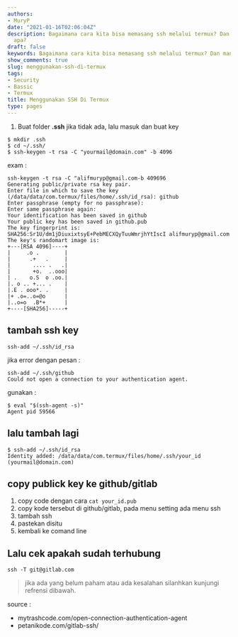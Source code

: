 ```yaml
---
authors:
- MuryP
date: "2021-01-16T02:06:04Z"
description: Bagaimana cara kita bisa memasang ssh melalui termux? Dan manfaatnya
  apa?
draft: false
keywords: Bagaimana cara kita bisa memasang ssh melalui termux? Dan manfaatnya apa?
show_comments: true
slug: menggunakan-ssh-di-termux
tags:
- Security
- Bassic
- Termux
title: Menggunakan SSH Di Termux
type: pages
---
```

 
1. Buat folder **.ssh** jika tidak ada, lalu masuk dan buat key
```
$ mkdir .ssh
$ cd ~/.ssh/
$ ssh-keygen -t rsa -C "yourmail@domain.com" -b 4096
```

exam :
```
ssh-keygen -t rsa -C "alifmuryp@gmail.com-b 409696
Generating public/private rsa key pair.
Enter file in which to save the key (/data/data/com.termux/files/home/.ssh/id_rsa): github
Enter passphrase (empty for no passphrase):
Enter same passphrase again:
Your identification has been saved in github
Your public key has been saved in github.pub
The key fingerprint is:
SHA256:Sr1U/dm1jDiuxixtsyE+PebMECXQyTuuWmrjhYtIscI alifmuryp@gmail.com
The key's randomart image is:
+---[RSA 4096]----+
|     .o .        |
|      .+   .     |
|       .... .   .|
|       +o.  ..ooo|
| .    o.S  o .oo.|
|. o .. +... .    |
|.E . ooo*. .     |
|+ .o=..o=@o      |
|..o=o  .B*+      |
+----[SHA256]-----+
```

## tambah ssh key
```
ssh-add ~/.ssh/id_rsa 
```

jika error dengan pesan :
```
ssh-add ~/.ssh/github
Could not open a connection to your authentication agent.
```
gunakan :
```
$ eval "$(ssh-agent -s)"
Agent pid 59566
```
## lalu tambah lagi

```
$ ssh-add ~/.ssh/id_rsa
Identity added: /data/data/com.termux/files/home/.ssh/your_id (yourmail@domain.com)
```
## copy publick key ke github/gitlab 
1. copy code dengan cara ``` cat your_id.pub ```
2. copy kode tersebut di github/gitlab, pada menu setting ada menu ssh 
3. tambah ssh 
4. pastekan disitu
5. kembali ke comand line

## Lalu cek apakah sudah terhubung
```
ssh -T git@gitlab.com 
```

> jika ada yang belum paham atau ada kesalahan silanhkan kunjungi refrensi dibawah.

source :
- mytrashcode.com/open-connection-authentication-agent
- petanikode.com/gitlab-ssh/
